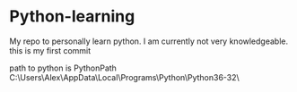 # Python-learning
My repo to personally learn python. I am currently not very knowledgeable.
this is my first commit

path to python is PythonPath C:\Users\Alex\AppData\Local\Programs\Python\Python36-32\
